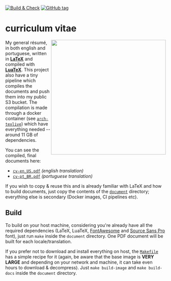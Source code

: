 [![Build & Check][gh-bnc-shield]][gh-bnc-url]
[![GitHub tag][tag-shield]][tag-url]

# curriculum vitae

<img src=".github/space.gif" height="360px" align="right"/>

My general résumé, in both english and portuguese, written in [__LaTeX__][latex] and compiled with [__LuaTeX__][luatex].
This project also have a tiny pipeline which compiles the documents and push them into my public S3 bucket. The
compilation is made through a docker container (see [`arch-texlive`][arch-texlive]) which have everything needed --
around 11 GB of dependencies.

You can see the compiled, final documents here:
- [`cv-en_US.pdf`][en_US] _(english translation)_
- [`cv-pt_BR.pdf`][pt_BR] _(portuguese translation)_

If you wish to copy & reuse this and is already familiar with LaTeX and how to build documents, just copy the contents
of the [`document`](document) directory; everything else is secondary (Docker images, CI pipelines etc).


## Build

To build on your host machine, considering you're already have all the required dependencies (LaTeX, LuaTeX,
[FontAwesome][fontawesome] and [Source Sans Pro][source-sans] font), just run `make` inside the `document` directory.
One PDF document will be built for each locale/translation.

If you prefer not to download and install everything on host, the [`Makefile`](document/Makefile) has a simple recipe for it
(again, be aware that the base image is __VERY LARGE__ and depending on your network and machine, it can take even hours
to download & decompress). Just `make build-image` and `make build-docs` inside the `document` directory.

[gh-bnc-shield]: https://img.shields.io/github/workflow/status/caian-org/cv/build?label=build&logo=github&style=for-the-badge
[gh-bnc-url]: https://github.com/caian-org/cv/actions/workflows/build.yml

[tag-shield]: https://img.shields.io/github/tag/caian-org/cv.svg?logo=git&logoColor=FFF&style=for-the-badge
[tag-url]: https://github.com/caian-org/cv/releases

[arch-texlive]: https://github.com/caian-org/arch-texlive
[latex]: https://www.latex-project.org
[luatex]: https://www.luatex.org
[fontawesome]: https://fontawesome.com
[source-sans]: https://fonts.google.com/specimen/Source+Sans+Pro

[en_US]: https://caian-org.s3.amazonaws.com/cv/cv-en_US.pdf
[pt_BR]: https://caian-org.s3.amazonaws.com/cv/cv-pt_BR.pdf
